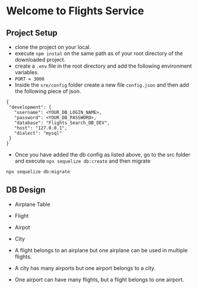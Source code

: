 # Welcome to Flights Service
 ## Project Setup
 - clone the project on your local.
 - execute `npm instal` on the same path as of your root directory of the downloaded project.
 - create a `.env` file in the root directory and add the following environment variables.
 - `PORT = 3000`
 - Inside the `sre/config` folder create a new file `config.json` and then add the following piece of json.

 ```
 {
  "development": {
    "username": <YOUR_DB_LOGIN_NAME>,
    "password": <YOUR_DB_PASSWORD>,
    "database": "Flights_Search_DB_DEV",
    "host": "127.0.0.1",
    "dialect": "mysql"
  }
}
```
- Once you have added the db config as listed above, go to the src folder and execute `npx sequelize db:create`
and then migrate 

```
npx sequelize db:migrate
```

## DB Design
- Airplane Table
- Flight 
- Airpot
- City

- A flight belongs to an airplane but one airplane can be used in multiple flights.
- A city has many airports but one airport belongs to a city.
- One airport can have many flights, but a flight belongs to one airport.